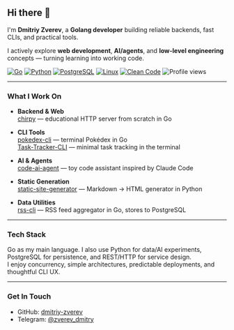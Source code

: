 ## Hi there 👋

I'm **Dmitriy Zverev**, a **Golang developer** building reliable backends, fast CLIs, and practical tools.  

I actively explore **web development**, **AI/agents**, and **low-level engineering** concepts — turning learning into working code.

<!-- Quick badges -->
<p align="left">
  <a href="https://go.dev/"><img alt="Go" src="https://img.shields.io/badge/Go-1.22+-00ADD8?logo=go&logoColor=white"></a>
  <a href="https://www.python.org/"><img alt="Python" src="https://img.shields.io/badge/Python-3.11+-3776AB?logo=python&logoColor=white"></a>
  <a href="https://www.postgresql.org/"><img alt="PostgreSQL" src="https://img.shields.io/badge/PostgreSQL-15+-4169E1?logo=postgresql&logoColor=white"></a>
  <a href="#"><img alt="Linux" src="https://img.shields.io/badge/Linux-CLI-333?logo=linux&logoColor=white"></a>
  <a href="#"><img alt="Clean Code" src="https://img.shields.io/badge/Focus-Clean%20Code-2ea44f"></a>
  <img alt="Profile views" src="https://komarev.com/ghpvc/?username=dmitriy-zverev&style=flat&color=blue">
</p>

---

### What I Work On

- **Backend & Web**  
  [chirpy](https://github.com/dmitriy-zverev/chirpy) — educational HTTP server from scratch in Go

- **CLI Tools**  
  [pokedex-cli](https://github.com/dmitriy-zverev/pokedex-cli) — terminal Pokédex in Go  
  [Task-Tracker-CLI](https://github.com/dmitriy-zverev/Task-Tracker-CLI) — minimal task tracking in the terminal

- **AI & Agents**  
  [code-ai-agent](https://github.com/dmitriy-zverev/code-ai-agent) — toy code assistant inspired by Claude Code

- **Static Generation**  
  [static-site-generator](https://github.com/dmitriy-zverev/static-site-generator) — Markdown → HTML generator in Python

- **Data Utilities**  
  [rss-cli](https://github.com/dmitriy-zverev/rss-cli) — RSS feed aggregator in Go, stores to PostgreSQL

---

### Tech Stack

Go as my main language. I also use Python for data/AI experiments, PostgreSQL for persistence, and REST/HTTP for service design.  
I enjoy concurrency, simple architectures, predictable deployments, and thoughtful CLI UX.

---

### Get In Touch  

- GitHub: [dmitriy-zverev](https://github.com/dmitriy-zverev)  
- Telegram: [@zverev_dmitry](https://t.me/zverev_dmitry)  
